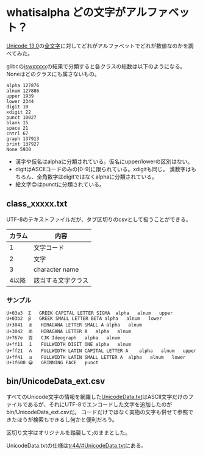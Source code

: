 # whatisalpha どの文字がアルファベット？

[Unicode 13.0](https://unicode.org/versions/Unicode13.0.0/)の[全文字](http://www.unicode.org/Public/UCD/latest/ucd/UnicodeData.txt)に対してどれがアルファベットでどれが数値なのかを調べてみた。

glibcの[iswxxxxx](https://linuxjm.osdn.jp/html/LDP_man-pages/man3/iswctype.3.html#lbAI)の結果で分類すると各クラスの総数は以下のようになる。
Noneはどのクラスにも属さないもの。

```text
alpha 127876
alnum 127886
upper 1939
lower 2344
digit 10
xdigit 22
punct 10027
blank 15
space 21
cntrl 67
graph 137913
print 137927
None 5930
```

- 漢字や仮名はalphaに分類されている。仮名にupper/lowerの区別はない。
- digitはASCIIコードのみの[0-9]に限られている。xdigitも同じ。
漢数字はもちろん、全角数字はdigitではなくalphaに分類されている。
- 絵文字😊はpunctに分類されている。

## class_xxxxx.txt

UTF-8のテキストファイルだが、タブ区切りのcsvとして扱うことができる。

|カラム|内容|
|----|----|
|1|文字コード|
|2|文字|
|3|character name|
|4以降|該当する文字クラス|

### サンプル

```text
U+03a3	Σ	GREEK CAPITAL LETTER SIGMA	alpha	alnum	upper
U+03b2	β	GREEK SMALL LETTER BETA	alpha	alnum	lower
U+3041	ぁ	HIRAGANA LETTER SMALL A	alpha	alnum
U+3042	あ	HIRAGANA LETTER A	alpha	alnum
U+767e	百	CJK Ideograph	alpha	alnum
U+ff11	１	FULLWIDTH DIGIT ONE	alpha	alnum
U+ff21	Ａ	FULLWIDTH LATIN CAPITAL LETTER A	alpha	alnum	upper
U+ff41	ａ	FULLWIDTH LATIN SMALL LETTER A	alpha	alnum	lower
U+1f600	😀	GRINNING FACE	punct
```

## bin/UnicodeData_ext.csv

すべてのUnicode文字の情報を網羅した[UnicodeData.txt](http://www.unicode.org/Public/UCD/latest/ucd/UnicodeData.txt)はASCII文字だけのファイルであるが、それにUTF-8でエンコードした文字を追加したのがbin/UnicodeData_ext.csvだ。
コードだけではなく実物の文字も併せて参照できたほうが検索もできるし何かと便利だろう。

区切り文字はオリジナルを踏襲して;のままとした。

UnicodeData.txtの仕様は[tr44/#UnicodeData.txt](http://www.unicode.org/reports/tr44/#UnicodeData.txt)にある。
